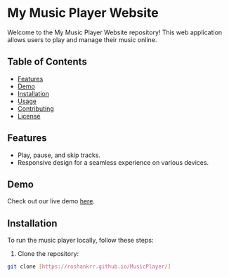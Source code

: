 # My Music Player Website

Welcome to the My Music Player Website repository! This web application allows users to play and manage their music online.

## Table of Contents
- [Features](#Features)
- [Demo](#demo)
- [Installation](#installation)
- [Usage](#usage)
- [Contributing](#contributing)
- [License](#license)

## Features

- Play, pause, and skip tracks.
- Responsive design for a seamless experience on various devices.

## Demo

Check out our live demo [here](https://roshankrr.github.io/MusicPlayer/).


## Installation

To run the music player locally, follow these steps:

1. Clone the repository:

```bash
git clone [https://roshankrr.github.io/MusicPlayer/]
